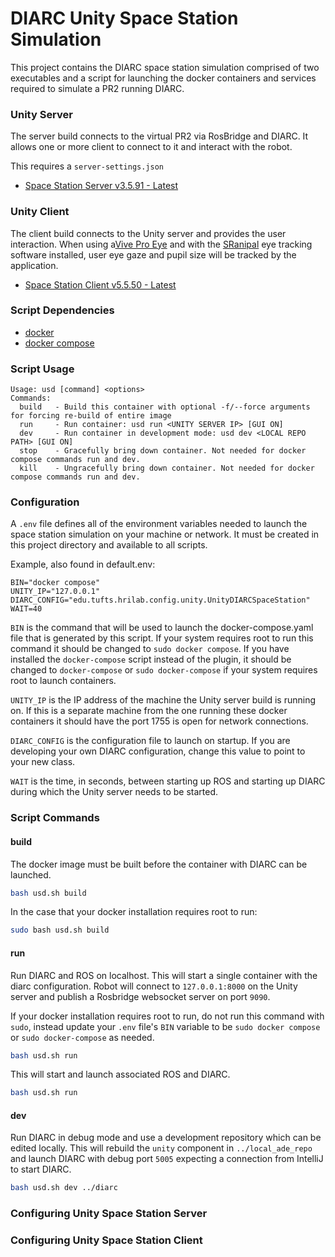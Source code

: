 # DIARC Unity Space Station Simulation

This project contains the DIARC space station simulation comprised of two executables and a script for launching the docker containers and services required to simulate a PR2 running DIARC.

### Unity Server

The server build connects to the virtual PR2 via RosBridge and DIARC. 
It allows one or more client to connect to it and interact with the robot.

This requires a `server-settings.json`

* [Space Station Server v3.5.91 - Latest]()

### Unity Client

The client build connects to the Unity server and provides the user interaction. 
When using a[Vive Pro Eye](https://www.vive.com/sea/product/vive-pro-eye/overview/) and with the [SRanipal](https://docs.vrcft.io/docs/hardware/VIVE/sranipal) eye tracking software installed, user eye gaze and pupil size will be tracked by the application.

* [Space Station Client v5.5.50 - Latest]()

### Script Dependencies

* [docker](https://docs.docker.com/engine/install/ubuntu/)
* [docker compose](https://docs.docker.com/compose/install/linux/)


### Script Usage

```
Usage: usd [command] <options>
Commands:
  build   - Build this container with optional -f/--force arguments for forcing re-build of entire image
  run     - Run container: usd run <UNITY SERVER IP> [GUI ON]
  dev     - Run container in development mode: usd dev <LOCAL REPO PATH> [GUI ON]
  stop    - Gracefully bring down container. Not needed for docker compose commands run and dev.
  kill    - Ungracefully bring down container. Not needed for docker compose commands run and dev.
```

### Configuration

A `.env` file defines all of the environment variables needed to launch the space station simulation on your machine or network.
It must be created in this project directory and available to all scripts.

Example, also found in default.env:

```
BIN="docker compose"
UNITY_IP="127.0.0.1"
DIARC_CONFIG="edu.tufts.hrilab.config.unity.UnityDIARCSpaceStation"
WAIT=40
```

`BIN` is the command that will be used to launch the docker-compose.yaml file that is generated by this script.
If your system requires root to run this command it should be changed to `sudo docker compose`.
If you have installed the `docker-compose` script instead of the plugin, it should be changed to `docker-compose` or `sudo docker-compose` if your system requires root to launch containers.

`UNITY_IP` is the IP address of the machine the Unity server build is running on.
If this is a separate machine from the one running these docker containers it should have the port 1755 is open for network connections.

`DIARC_CONFIG` is the configuration file to launch on startup.
If you are developing your own DIARC configuration, change this value to point to your new class.

`WAIT` is the time, in seconds, between starting up ROS and starting up DIARC during which the Unity server needs to be started.

### Script Commands

#### build

The docker image must be built before the container with DIARC can be launched.

```bash
bash usd.sh build
```

In the case that your docker installation requires root to run:

```bash
sudo bash usd.sh build
```

#### run

Run DIARC and ROS on localhost.
This will start a single container with the diarc configuration.
Robot will connect to `127.0.0.1:8000` on the Unity server and publish a Rosbridge websocket server on port `9090`.

If your docker installation requires root to run, do not run this command with `sudo`, instead update your `.env` file's `BIN` variable to be `sudo docker compose` or `sudo docker-compose` as needed.

```bash
bash usd.sh run
```
This will start and launch associated ROS and DIARC.

```bash
bash usd.sh run
```

#### dev

Run DIARC in debug mode and use a development repository which can be edited locally.
This will rebuild the `unity` component in `../local_ade_repo` and launch DIARC with debug port `5005` expecting a connection from IntelliJ to start DIARC.

```bash
bash usd.sh dev ../diarc
```


### Configuring Unity Space Station Server


### Configuring Unity Space Station Client
